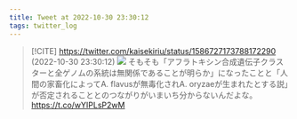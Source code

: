 ```yaml
---
title: Tweet at 2022-10-30 23:30:12
tags: twitter_log
---
```


> [!CITE] https://twitter.com/kaisekiriu/status/1586727173788172290 (2022-10-30 23:30:12)
> ![](https://twitter.com/kaisekiriu/status/1586727173788172290)
> そもそも「アフラトキシン合成遺伝子クラスターと全ゲノムの系統は無関係であることが明らか」になったことと「人間の家畜化によってA. flavusが無毒化されA. oryzaeが生まれたとする説」が否定されることとのつながりがいまいち分からないんだよな。
> https://t.co/wYIPLsP2wM
